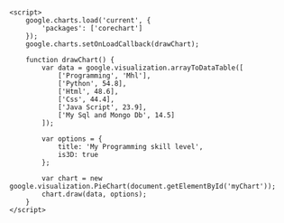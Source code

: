 
<html lang="en">

<head>
    <meta charset="UTF-8">
    <meta http-equiv="X-UA-Compatible" content="IE=edge">
    <meta name="viewport" content="width=device-width, initial-scale=1.0">
    <title>Graph</title>
    <script type="text/javascript" src="https://www.gstatic.com/charts/loader.js"></script>

</head>

<body>
    <div id="myChart" style="width:100%; max-width:600px; height:500px;">
    </div>

    <script>
        google.charts.load('current', {
            'packages': ['corechart']
        });
        google.charts.setOnLoadCallback(drawChart);

        function drawChart() {
            var data = google.visualization.arrayToDataTable([
                ['Programming', 'Mhl'],
                ['Python', 54.8],
                ['Html', 48.6],
                ['Css', 44.4],
                ['Java Script', 23.9],
                ['My Sql and Mongo Db', 14.5]
            ]);

            var options = {
                title: 'My Programming skill level',
                is3D: true
            };

            var chart = new google.visualization.PieChart(document.getElementById('myChart'));
            chart.draw(data, options);
        }
    </script>
</body>

</html>

